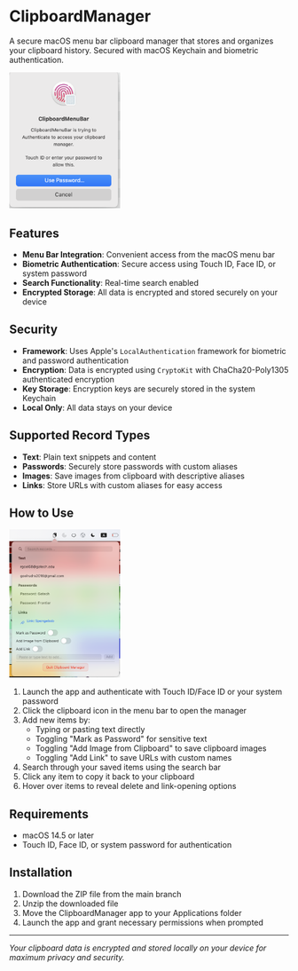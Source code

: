 # ClipboardManager

A secure macOS menu bar clipboard manager that stores and organizes your clipboard history. Secured with macOS Keychain and biometric authentication.

<img src="Auth.png" alt="drawing" width="200"/>


## Features

- **Menu Bar Integration**: Convenient access from the macOS menu bar
- **Biometric Authentication**: Secure access using Touch ID, Face ID, or system password
- **Search Functionality**: Real-time search enabled
- **Encrypted Storage**: All data is encrypted and stored securely on your device

## Security

- **Framework**: Uses Apple's `LocalAuthentication` framework for biometric and password authentication
- **Encryption**: Data is encrypted using `CryptoKit` with ChaCha20-Poly1305 authenticated encryption
- **Key Storage**: Encryption keys are securely stored in the system Keychain
- **Local Only**: All data stays on your device

## Supported Record Types

- **Text**: Plain text snippets and content
- **Passwords**: Securely store passwords with custom aliases
- **Images**: Save images from clipboard with descriptive aliases
- **Links**: Store URLs with custom aliases for easy access

## How to Use
<img src="Example.png" alt="Example" width="200"/>

1. Launch the app and authenticate with Touch ID/Face ID or your system password
2. Click the clipboard icon in the menu bar to open the manager
3. Add new items by:
   - Typing or pasting text directly
   - Toggling "Mark as Password" for sensitive text
   - Toggling "Add Image from Clipboard" to save clipboard images
   - Toggling "Add Link" to save URLs with custom names
4. Search through your saved items using the search bar
5. Click any item to copy it back to your clipboard
6. Hover over items to reveal delete and link-opening options

## Requirements

- macOS 14.5 or later
- Touch ID, Face ID, or system password for authentication

## Installation

1. Download the ZIP file from the main branch
2. Unzip the downloaded file
3. Move the ClipboardManager app to your Applications folder
4. Launch the app and grant necessary permissions when prompted

---

*Your clipboard data is encrypted and stored locally on your device for maximum privacy and security.*

